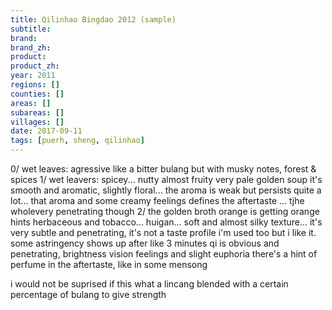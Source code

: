 ```yaml
---
title: Qilinhao Bingdao 2012 (sample)
subtitle: 
brand: 
brand_zh: 
product: 
product_zh: 
year: 2011
regions: []
counties: []
areas: []
subareas: []
villages: []
date: 2017-09-11
tags: [puerh, sheng, qilinhao]
---
```

0/ wet leaves: agressive like a bitter bulang but with musky notes, forest & spices
1/ wet leavers: spicey... nutty almost fruity
very pale golden soup
it's smooth and aromatic, slightly floral... the aroma is weak but persists quite a lot... that aroma and some creamy feelings defines the aftertaste ...  tjhe wholevery penetrating though
2/ the golden broth orange is getting orange hints
herbaceous and tobacco... huigan... soft and almost silky texture...
it's very subtle and penetrating, it's not a taste profile i'm used too but i like it.
some astringency shows up after like 3 minutes
qi is obvious and penetrating, brightness vision feelings and slight euphoria
there's a hint of perfume in the aftertaste, like in some mensong

i would not be suprised if this what a lincang blended with a certain percentage of bulang to give strength
